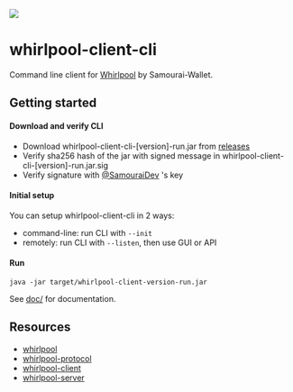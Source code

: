 [![](https://jitpack.io/v/io.samourai.code.whirlpool/whirlpool-client-cli.svg)](https://jitpack.io/#io.samourai.code.whirlpool/whirlpool-client-cli)

# whirlpool-client-cli

Command line client for [Whirlpool](https://code.samourai.io/whirlpool/whirlpool) by Samourai-Wallet.

## Getting started

#### Download and verify CLI
- Download whirlpool-client-cli-\[version\]-run.jar from [releases](https://code.samourai.io/whirlpool/whirlpool-client-cli/-/releases)
- Verify sha256 hash of the jar with signed message in whirlpool-client-cli-\[version\]-run.jar.sig
- Verify signature with [@SamouraiDev](https://github.com/SamouraiDev) 's key

#### Initial setup
You can setup whirlpool-client-cli in 2 ways:
- command-line: run CLI with ```--init```
- remotely: run CLI with ```--listen```, then use GUI or API

#### Run
```
java -jar target/whirlpool-client-version-run.jar
```
See [doc/](doc/) for documentation.


## Resources
 * [whirlpool](https://code.samourai.io/whirlpool/Whirlpool)
 * [whirlpool-protocol](https://code.samourai.io/whirlpool/whirlpool-protocol)
 * [whirlpool-client](https://code.samourai.io/whirlpool/whirlpool-client)
 * [whirlpool-server](https://code.samourai.io/whirlpool/whirlpool-server)
